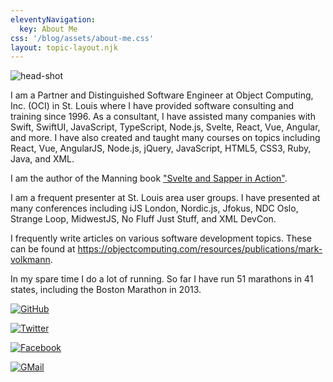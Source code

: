 ```yaml
---
eleventyNavigation:
  key: About Me
css: '/blog/assets/about-me.css'
layout: topic-layout.njk
---
```


<img
alt="head-shot"
class="head-shot keep-size"
src="https://avatars0.githubusercontent.com/u/79312?s=460&v=4">

I am a Partner and Distinguished Software Engineer
at Object Computing, Inc. (OCI) in St. Louis
where I have provided software consulting and training since 1996.
As a consultant, I have assisted many companies with Swift, SwiftUI,
JavaScript, TypeScript, Node.js, Svelte, React, Vue, Angular, and more.
I have also created and taught many courses on topics including
React, Vue, AngularJS, Node.js, jQuery, JavaScript,
HTML5, CSS3, Ruby, Java, and XML.

I am the author of the Manning book
["Svelte and Sapper in Action"](https://www.manning.com/books/svelte-and-sapper-in-action).

I am a frequent presenter at St. Louis area user groups.
I have presented at many conferences including
iJS London, Nordic.js, Jfokus, NDC Oslo, Strange Loop, MidwestJS,
No Fluff Just Stuff, and XML DevCon.

I frequently write articles on various software development topics.
These can be found at
<https://objectcomputing.com/resources/publications/mark-volkmann>.

In my spare time I do a lot of running.
So far I have run 51 marathons in 41 states,
including the Boston Marathon in 2013.

[![GitHub](/blog/assets/github.svg)](https://github.com/mvolkmann)

[![Twitter](/blog/assets/twitter.svg)](https://twitter.com/mark_volkmann)

[![Facebook](/blog/assets/facebook.svg)](https://www.facebook.com/mark.volkmann)

[![GMail](/blog/assets/gmail.svg)](mailto://r.mark.volkmann@gmail.com)
